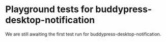 # Playground tests for buddypress-desktop-notification
We are still awaiting the first test run for buddypress-desktop-notification.
